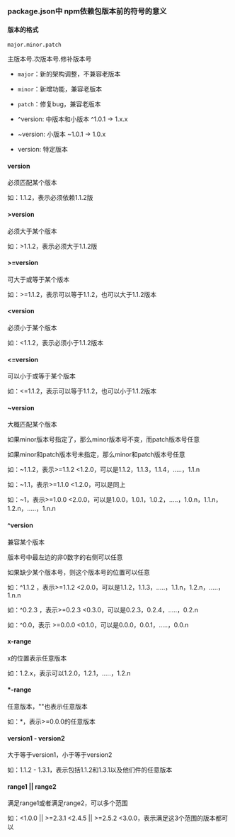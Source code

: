 ### package.json中 npm依赖包版本前的符号的意义

#### 版本的格式

`major.minor.patch`

主版本号.次版本号.修补版本号



- `major`：新的架构调整，不兼容老版本
- `minor`：新增功能，兼容老版本
- `patch`：修复bug，兼容老版本



- ^version: 中版本和小版本      ^1.0.1 -> 1.x.x
- ~version: 小版本    ~1.0.1 -> 1.0.x
- version: 特定版本



#### version

必须匹配某个版本

如：1.1.2，表示必须依赖1.1.2版



#### >version

必须大于某个版本

如：>1.1.2，表示必须大于1.1.2版

 

#### >=version

可大于或等于某个版本

如：>=1.1.2，表示可以等于1.1.2，也可以大于1.1.2版本

 

#### <version

必须小于某个版本 

如：<1.1.2，表示必须小于1.1.2版本

 

#### <=version

可以小于或等于某个版本

如：<=1.1.2，表示可以等于1.1.2，也可以小于1.1.2版本



#### ~version

大概匹配某个版本

如果minor版本号指定了，那么minor版本号不变，而patch版本号任意

如果minor和patch版本号未指定，那么minor和patch版本号任意

如：~1.1.2，表示>=1.1.2 <1.2.0，可以是1.1.2，1.1.3，1.1.4，.....，1.1.n 

如：~1.1，表示>=1.1.0 <1.2.0，可以是同上

如：~1，表示>=1.0.0 <2.0.0，可以是1.0.0，1.0.1，1.0.2，.....，1.0.n，1.1.n，1.2.n，.....，1.n.n

 

#### ^version

兼容某个版本

版本号中最左边的非0数字的右侧可以任意

如果缺少某个版本号，则这个版本号的位置可以任意

如：^1.1.2 ，表示>=1.1.2 <2.0.0，可以是1.1.2，1.1.3，.....，1.1.n，1.2.n，.....，1.n.n

如：^0.2.3 ，表示>=0.2.3 <0.3.0，可以是0.2.3，0.2.4，.....，0.2.n

如：^0.0，表示 >=0.0.0 <0.1.0，可以是0.0.0，0.0.1，.....，0.0.n

 

#### x-range

x的位置表示任意版本

如：1.2.x，表示可以1.2.0，1.2.1，.....，1.2.n

 

#### *-range

任意版本，""也表示任意版本

如：*，表示>=0.0.0的任意版本

 

#### version1 - version2

大于等于version1，小于等于version2

如：1.1.2 - 1.3.1，表示包括1.1.2和1.3.1以及他们件的任意版本

 

#### range1 || range2

满足range1或者满足range2，可以多个范围

如：<1.0.0 || >=2.3.1 <2.4.5 || >=2.5.2 <3.0.0，表示满足这3个范围的版本都可以

